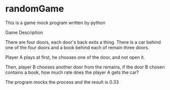 # randomGame
This is a game mock program written by python

Game Description

There are four doors, each door's back exits a thing. There is a car behind one of the four doors and a book behind each of remain three doors.

Player A plays at first, he chooses one of the door, and not open it. 

Then, player B chooses another door from the remains, if the door B chosen contains a book, how much rate does the player A gets the car?

The program mocks the process and the result is 0.33
